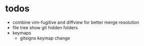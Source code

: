 # todos
- combine vim-fugitive and diffview for better merge resolution
- file tree show git hidden folders
- keymaps
  - gitsigns keymap change
